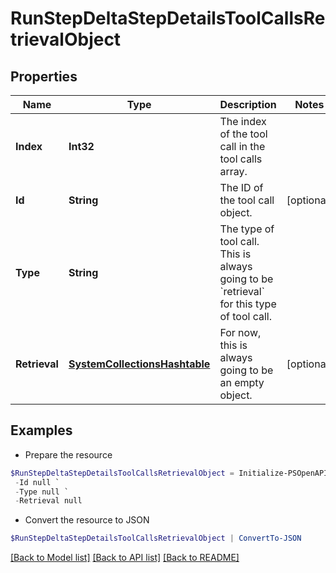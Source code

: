 # RunStepDeltaStepDetailsToolCallsRetrievalObject
## Properties

Name | Type | Description | Notes
------------ | ------------- | ------------- | -------------
**Index** | **Int32** | The index of the tool call in the tool calls array. | 
**Id** | **String** | The ID of the tool call object. | [optional] 
**Type** | **String** | The type of tool call. This is always going to be &#x60;retrieval&#x60; for this type of tool call. | 
**Retrieval** | [**SystemCollectionsHashtable**](.md) | For now, this is always going to be an empty object. | [optional] 

## Examples

- Prepare the resource
```powershell
$RunStepDeltaStepDetailsToolCallsRetrievalObject = Initialize-PSOpenAPIToolsRunStepDeltaStepDetailsToolCallsRetrievalObject  -Index null `
 -Id null `
 -Type null `
 -Retrieval null
```

- Convert the resource to JSON
```powershell
$RunStepDeltaStepDetailsToolCallsRetrievalObject | ConvertTo-JSON
```

[[Back to Model list]](../README.md#documentation-for-models) [[Back to API list]](../README.md#documentation-for-api-endpoints) [[Back to README]](../README.md)

